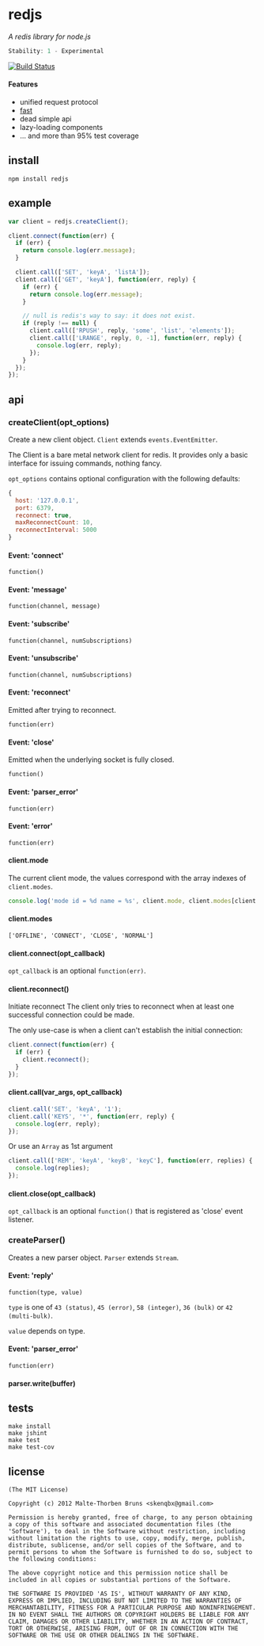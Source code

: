 # redjs
_A redis library for node.js_

```js
Stability: 1 - Experimental
```

[![Build Status](https://secure.travis-ci.org/skenqbx/node-redjs.png)](http://travis-ci.org/skenqbx/node-redjs)

#### Features
 - unified request protocol
 - [fast](https://gist.github.com/3773249)
 - dead simple api
 - lazy-loading components
 - ... and more than 95% test coverage

## install
```
npm install redjs
```

## example
```js
var client = redjs.createClient();

client.connect(function(err) {
  if (err) {
    return console.log(err.message);
  }

  client.call(['SET', 'keyA', 'listA']);
  client.call(['GET', 'keyA'], function(err, reply) {
    if (err) {
      return console.log(err.message);
    }

    // null is redis's way to say: it does not exist.
    if (reply !== null) {
      client.call(['RPUSH', reply, 'some', 'list', 'elements']);
      client.call(['LRANGE', reply, 0, -1], function(err, reply) {
        console.log(err, reply);
      });
    }
  });
});

```

## api
### createClient(opt_options)
Create a new client object. `Client` extends `events.EventEmitter`.

The Client is a bare metal network client for redis. It provides only a basic interface for issuing commands, nothing fancy.

`opt_options` contains optional configuration with the following defaults:

```js
{
  host: '127.0.0.1',
  port: 6379,
  reconnect: true,
  maxReconnectCount: 10,
  reconnectInterval: 5000
}
```

#### Event: 'connect'
`function()`

#### Event: 'message'
`function(channel, message)`

#### Event: 'subscribe'
`function(channel, numSubscriptions)`

#### Event: 'unsubscribe'
`function(channel, numSubscriptions)`

#### Event: 'reconnect'
Emitted after trying to reconnect.

`function(err)`

#### Event: 'close'
Emitted when the underlying socket is fully closed.

`function()`

#### Event: 'parser_error'
`function(err)`

#### Event: 'error'
`function(err)`

#### client.mode
The current client mode, the values correspond with the array indexes of `client.modes`.

```js
console.log('mode id = %d name = %s', client.mode, client.modes[client.mode]);
```

#### client.modes
`['OFFLINE', 'CONNECT', 'CLOSE', 'NORMAL']`

#### client.connect(opt_callback)
`opt_callback` is an optional `function(err)`.

#### client.reconnect()
Initiate reconnect
The client only tries to reconnect when at least one successful connection could be made.

The only use-case is when a client can't establish the initial connection:

```js
client.connect(function(err) {
  if (err) {
    client.reconnect();
  }
});
```

#### client.call(var_args, opt_callback)
```js
client.call('SET', 'keyA', '1');
client.call('KEYS', '*', function(err, reply) {
  console.log(err, reply);
});
```
Or use an `Array` as 1st argument

```js
client.call(['REM', 'keyA', 'keyB', 'keyC'], function(err, replies) {
  console.log(replies);
});
```
#### client.close(opt_callback)
`opt_callback` is an optional `function()` that is registered as 'close' event listener.

### createParser()
Creates a new parser object. `Parser` extends `Stream`.

#### Event: 'reply'
`function(type, value)`

`type` is one of `43 (status)`, `45 (error)`, `58 (integer)`, `36 (bulk)` or `42 (multi-bulk)`.

`value` depends on type.

#### Event: 'parser_error'
`function(err)`

#### parser.write(buffer)

## tests
```
make install
make jshint
make test
make test-cov
```

## license
```
(The MIT License)

Copyright (c) 2012 Malte-Thorben Bruns <skenqbx@gmail.com>

Permission is hereby granted, free of charge, to any person obtaining
a copy of this software and associated documentation files (the
'Software'), to deal in the Software without restriction, including
without limitation the rights to use, copy, modify, merge, publish,
distribute, sublicense, and/or sell copies of the Software, and to
permit persons to whom the Software is furnished to do so, subject to
the following conditions:

The above copyright notice and this permission notice shall be
included in all copies or substantial portions of the Software.

THE SOFTWARE IS PROVIDED 'AS IS', WITHOUT WARRANTY OF ANY KIND,
EXPRESS OR IMPLIED, INCLUDING BUT NOT LIMITED TO THE WARRANTIES OF
MERCHANTABILITY, FITNESS FOR A PARTICULAR PURPOSE AND NONINFRINGEMENT.
IN NO EVENT SHALL THE AUTHORS OR COPYRIGHT HOLDERS BE LIABLE FOR ANY
CLAIM, DAMAGES OR OTHER LIABILITY, WHETHER IN AN ACTION OF CONTRACT,
TORT OR OTHERWISE, ARISING FROM, OUT OF OR IN CONNECTION WITH THE
SOFTWARE OR THE USE OR OTHER DEALINGS IN THE SOFTWARE.
```
